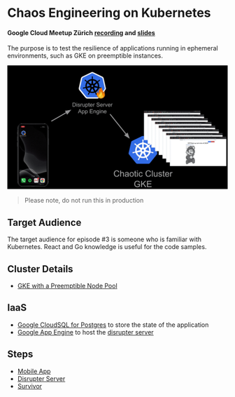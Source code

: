 # Chaos Engineering on Kubernetes

#### Google Cloud Meetup Zürich [recording](https://www.youtube.com/watch?v=5JLOkjbkNg4) and [slides](https://docs.google.com/presentation/d/1VVZ1QPbae4Pnqr-sKEO4knL-2mwz-ijWt-AhJGu6EYQ/edit?usp=sharing)

The purpose is to test the resilience of applications running in ephemeral environments, such as GKE on preemptible instances.

![Chaos](images/chaos.gif)

> Please note, do not run this in production

## Target Audience

The target audience for episode #3 is someone who is familiar with Kubernetes. React and Go knowledge is useful for the code samples.

## Cluster Details

- [GKE with a Preemptible Node Pool](https://cloud.google.com/kubernetes-engine/docs/how-to/preemptible-vms)

## IaaS

- [Google CloudSQL for Postgres](https://cloud.google.com/sql/docs/postgres) to store the state of the application
- [Google App Engine](https://cloud.google.com/appengine) to host the [disrupter server](k8s-disrupter/README.md)

## Steps

- [Mobile App](docs/01-mobile-app.md)
- [Disrupter Server](docs/02-disrupter-server.md)
- [Survivor](docs/03-survivor.md)
